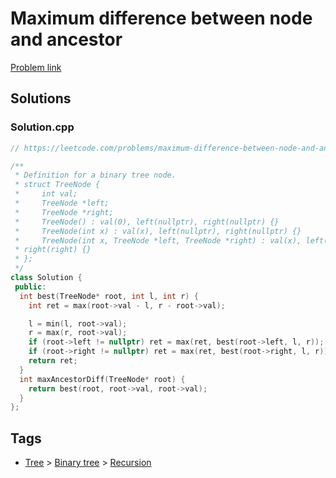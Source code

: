 # Maximum difference between node and ancestor

[Problem link](https://leetcode.com/problems/maximum-difference-between-node-and-ancestor)

## Solutions


### Solution.cpp
```cpp
// https://leetcode.com/problems/maximum-difference-between-node-and-ancestor

/**
 * Definition for a binary tree node.
 * struct TreeNode {
 *     int val;
 *     TreeNode *left;
 *     TreeNode *right;
 *     TreeNode() : val(0), left(nullptr), right(nullptr) {}
 *     TreeNode(int x) : val(x), left(nullptr), right(nullptr) {}
 *     TreeNode(int x, TreeNode *left, TreeNode *right) : val(x), left(left),
 * right(right) {}
 * };
 */
class Solution {
 public:
  int best(TreeNode* root, int l, int r) {
    int ret = max(root->val - l, r - root->val);

    l = min(l, root->val);
    r = max(r, root->val);
    if (root->left != nullptr) ret = max(ret, best(root->left, l, r));
    if (root->right != nullptr) ret = max(ret, best(root->right, l, r));
    return ret;
  }
  int maxAncestorDiff(TreeNode* root) {
    return best(root, root->val, root->val);
  }
};
```
## Tags

* [Tree](/Collections/tree.md#tree) > [Binary tree](/Collections/tree.md#binary-tree) > [Recursion](/Collections/tree.md#recursion)
